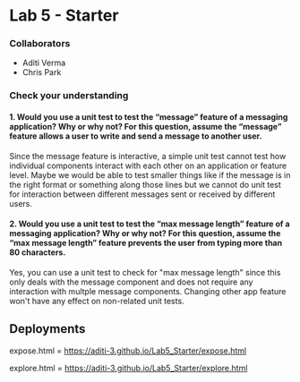 # Lab 5 - Starter

### Collaborators
- Aditi Verma
- Chris Park
  
### Check your understanding

#### 1. Would you use a unit test to test the “message” feature of a messaging application? Why or why not? For this question, assume the “message” feature allows a user to write and send a message to another user.

Since the message feature is interactive, a simple unit test cannot test how individual components interact with each other on an application or feature level. Maybe we would be able to test smaller things like if the message is in the right format or something along those lines but we cannot do unit test for interaction between different messages sent or received by different users.

#### 2. Would you use a unit test to test the “max message length” feature of a messaging application? Why or why not? For this question, assume the “max message length” feature prevents the user from typing more than 80 characters.

Yes, you can use a unit test to check for "max message length" since this only deals with the message component and does not require any interaction with multple message components. Changing other app feature won't have any effect on non-related unit tests.

## Deployments
expose.html = https://aditi-3.github.io/Lab5_Starter/expose.html

explore.html = https://aditi-3.github.io/Lab5_Starter/explore.html